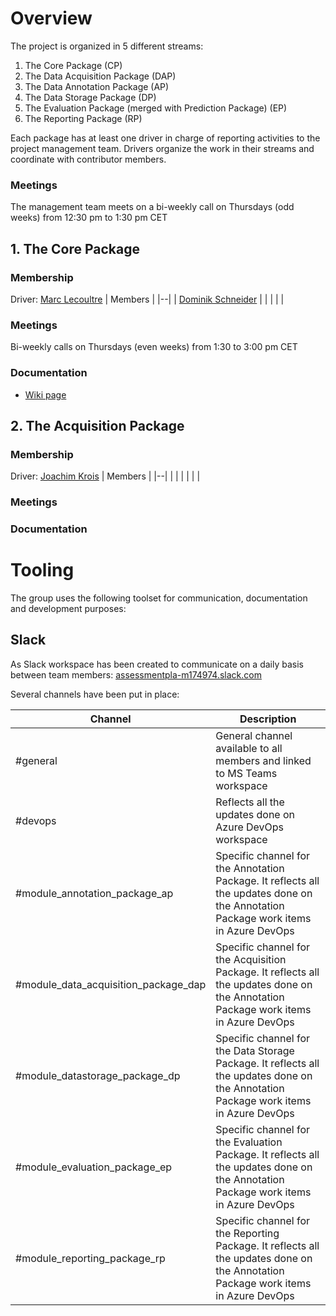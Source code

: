 # Overview
The project is organized in 5 different streams:
1. The Core Package (CP)
1. The Data Acquisition Package (DAP)
1. The Data Annotation Package (AP)
1. The Data Storage Package (DP)
1. The Evaluation Package (merged with Prediction Package) (EP)
1. The Reporting Package (RP)

Each package has at least one driver in charge of reporting activities to the project management team. Drivers organize the work in their streams and coordinate with contributor members.

### Meetings
The management team meets on a bi-weekly call on Thursdays (odd weeks) from 12:30 pm to 1:30 pm CET

## 1. The Core Package
### Membership
Driver: [Marc Lecoultre](mailto:ml@mllab.ai)
| Members |
|--|
| [Dominik Schneider](mailto:dominik.a.schneider@merckgroup.com) | 
|  | 
|  | 

### Meetings
Bi-weekly calls on Thursdays (even weeks) from 1:30 to 3:00 pm CET 
### Documentation
- [Wiki page](/Core-Package-\(CP\))

## 2. The Acquisition Package
### Membership
Driver: [Joachim Krois](mailto:Joachim.krois@charite.de)
| Members |
|--|
|  | 
|  | 
|  | 

### Meetings
### Documentation

# Tooling
The group uses the following toolset for communication, documentation and development purposes:

## Slack
As Slack workspace has been created to communicate on a daily basis between team members: [assessmentpla-m174974.slack.com](assessmentpla-m174974.slack.com)

Several channels have been put in place:

| Channel | Description |
|--|--|
| #general | General channel available to all members and linked to MS Teams workspace |
| #devops | Reflects all the updates done on Azure DevOps workspace |
| #module_annotation_package_ap | Specific channel for the Annotation Package. It reflects all the updates done on the Annotation Package work items in Azure DevOps |
| #module_data_acquisition_package_dap | Specific channel for the Acquisition Package. It reflects all the updates done on the Annotation Package work items in Azure DevOps |
| #module_datastorage_package_dp | Specific channel for the Data Storage Package. It reflects all the updates done on the Annotation Package work items in Azure DevOps |
| #module_evaluation_package_ep | Specific channel for the Evaluation Package. It reflects all the updates done on the Annotation Package work items in Azure DevOps |
| #module_reporting_package_rp | Specific channel for the Reporting Package. It reflects all the updates done on the Annotation Package work items in Azure DevOps |



